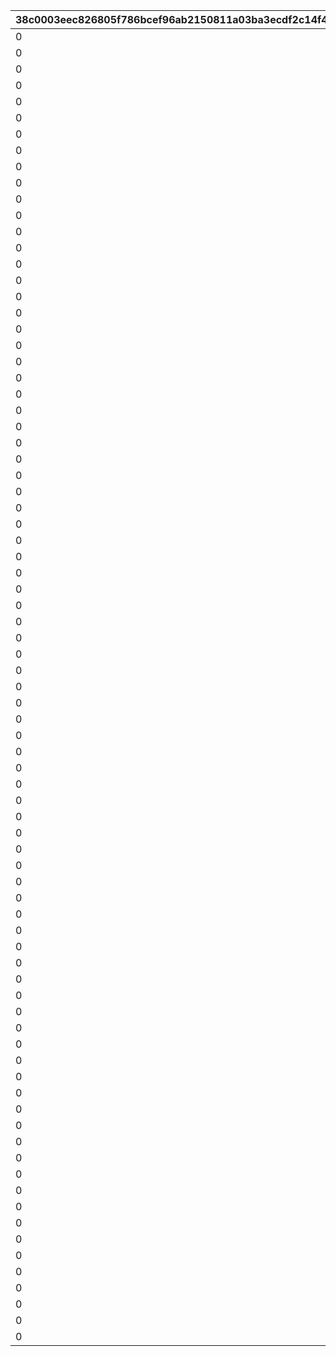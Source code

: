 |38c0003eec826805f786bcef96ab2150811a03ba3ecdf2c14f464e2884f8d35f|abbd09b894548786ff53927e4aa8391b20e6d299b9c168fec1838716582c40fe|a33f29e1556a32cffed2b966c15b05b0c62b7614250e742b82e401c82bb45037|3eb3b1dbaee3cc34b0219f291e258093ba15f1d1ec4bd0a3934ac74be4806f37|6da0c10a0040b0b957d9729fcd2a8f3dc6cc65bc9eeeb424447e207ef0e4730f|cbb823bd5918b1b98182396ce81896710dd13b5dc53b837d0c4bd4d30a875183|b4592c9552573f00691d5cad9ed1e078227bc2bbb1dc1b85301028936374178a|46828fda124b71ccf5e500148e6d4a0fc79e4572cba6a001bbc6365cc8b24fb7|14a498f07558ba268d02ed7f4da99038064590dccbaa5c041024a86bff7dcb1f|
| --- | --- | --- | --- | --- | --- | --- | --- | --- |
|0|30000|0|100111|50|5000|20000|0|0|
|0|30000|0|100112|50|5000|20000|0|0|
|0|30000|0|100113|50|5000|20000|0|0|
|0|45000|0|100121|125|12500|30000|0|0|
|0|45000|0|100122|125|12500|30000|0|0|
|0|45000|0|100123|125|12500|30000|0|0|
|0|60000|0|100131|200|20000|40000|0|0|
|0|60000|0|100132|200|20000|40000|0|0|
|0|60000|0|100133|200|20000|40000|0|0|
|0|30000|0|100211|50|5000|20000|0|0|
|0|30000|0|100212|50|5000|20000|0|0|
|0|30000|0|100213|50|5000|20000|0|0|
|0|45000|0|100221|125|12500|30000|0|0|
|0|45000|0|100222|125|12500|30000|0|0|
|0|45000|0|100223|125|12500|30000|0|0|
|0|60000|0|100231|200|20000|40000|0|0|
|0|60000|0|100232|200|20000|40000|0|0|
|0|60000|0|100233|200|20000|40000|0|0|
|0|30000|0|100311|50|5000|20000|0|0|
|0|30000|0|100312|50|5000|20000|0|0|
|0|30000|0|100313|50|5000|20000|0|0|
|0|45000|0|100321|125|12500|30000|0|0|
|0|45000|0|100322|125|12500|30000|0|0|
|0|45000|0|100323|125|12500|30000|0|0|
|0|60000|0|100331|200|20000|40000|0|0|
|0|60000|0|100332|200|20000|40000|0|0|
|0|60000|0|100333|200|20000|40000|0|0|
|0|30000|0|100411|50|5000|20000|0|0|
|0|30000|0|100412|50|5000|20000|0|0|
|0|30000|0|100413|50|5000|20000|0|0|
|0|45000|0|100421|125|12500|30000|0|0|
|0|45000|0|100422|125|12500|30000|0|0|
|0|45000|0|100423|125|12500|30000|0|0|
|0|60000|0|100431|200|20000|40000|0|0|
|0|60000|0|100432|200|20000|40000|0|0|
|0|60000|0|100433|200|20000|40000|0|0|
|0|30000|0|100511|50|5000|20000|0|0|
|0|30000|0|100512|50|5000|20000|0|0|
|0|30000|0|100513|50|5000|20000|0|0|
|0|45000|0|100521|125|12500|30000|0|0|
|0|45000|0|100522|125|12500|30000|0|0|
|0|45000|0|100523|125|12500|30000|0|0|
|0|60000|0|100531|200|20000|40000|0|0|
|0|60000|0|100532|200|20000|40000|0|0|
|0|60000|0|100533|200|20000|40000|0|0|
|0|30000|0|100611|50|5000|20000|0|0|
|0|30000|0|100612|50|5000|20000|0|0|
|0|30000|0|100613|50|5000|20000|0|0|
|0|45000|0|100621|125|12500|30000|0|0|
|0|45000|0|100622|125|12500|30000|0|0|
|0|45000|0|100623|125|12500|30000|0|0|
|0|60000|0|100631|200|20000|40000|0|0|
|0|60000|0|100632|200|20000|40000|0|0|
|0|60000|0|100633|200|20000|40000|0|0|
|0|30000|0|100711|50|5000|20000|0|0|
|0|30000|0|100712|50|5000|20000|0|0|
|0|30000|0|100713|50|5000|20000|0|0|
|0|45000|0|100721|125|12500|30000|0|0|
|0|45000|0|100722|125|12500|30000|0|0|
|0|45000|0|100723|125|12500|30000|0|0|
|0|60000|0|100731|200|20000|40000|0|0|
|0|60000|0|100732|200|20000|40000|0|0|
|0|60000|0|100733|200|20000|40000|0|0|
|0|30000|0|100811|50|5000|20000|0|0|
|0|30000|0|100812|50|5000|20000|0|0|
|0|30000|0|100813|50|5000|20000|0|0|
|0|45000|0|100821|125|12500|30000|0|0|
|0|45000|0|100822|125|12500|30000|0|0|
|0|45000|0|100823|125|12500|30000|0|0|
|0|60000|0|100831|200|20000|40000|0|0|
|0|60000|0|100832|200|20000|40000|0|0|
|0|60000|0|100833|200|20000|40000|0|0|
|0|30000|0|100911|50|5000|20000|0|0|
|0|30000|0|100912|50|5000|20000|0|0|
|0|30000|0|100913|50|5000|20000|0|0|
|0|45000|0|100921|125|12500|30000|0|0|
|0|45000|0|100922|125|12500|30000|0|0|
|0|45000|0|100923|125|12500|30000|0|0|
|0|60000|0|100931|200|20000|40000|0|0|
|0|60000|0|100932|200|20000|40000|0|0|
|0|60000|0|100933|200|20000|40000|0|0|